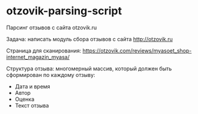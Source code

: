 # otzovik-parsing-script
Парсинг отзывов с сайта otzovik.ru

Задача: написать модуль сбора отзывов с сайта http://otzovik.ru

Страница для сканирования:
https://otzovik.com/reviews/myasoet_shop-internet_magazin_myasa/

Структура отзыва: многомерный массив, который должен быть сформирован по каждому отзыву: 
  - Дата и время
  - Автор
  - Оценка
  - Текст отзыва
